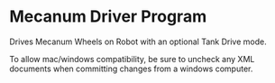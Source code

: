 Mecanum Driver Program
======================

Drives Mecanum Wheels on Robot with an optional Tank Drive mode. 

To allow mac/windows compatibility, be sure to uncheck any XML documents when committing changes from a windows computer.


